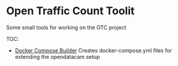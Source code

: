 # Open Traffic Count Toolit

Some small tools for working on the OTC project

TOC:

- [Docker Compose Builder](docker-compose-builder/README.md) Creates docker-compose.yml files for extending the opendatacam setup
